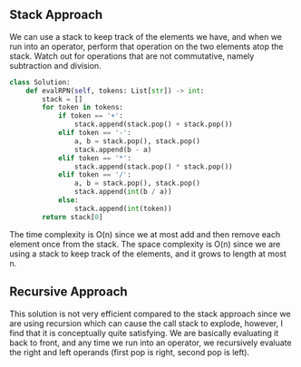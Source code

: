 ## Stack Approach
We can use a stack to keep track of the elements we have, and when we run into an operator, perform that operation on the two elements atop the stack. Watch out for operations that are not commutative, namely subtraction and division.
``` python
class Solution:
    def evalRPN(self, tokens: List[str]) -> int:
        stack = []
        for token in tokens:
            if token == '+':
                stack.append(stack.pop() + stack.pop())
            elif token == '-':
                a, b = stack.pop(), stack.pop()
                stack.append(b - a)
            elif token == '*':
                stack.append(stack.pop() * stack.pop())
            elif token == '/':
                a, b = stack.pop(), stack.pop()
                stack.append(int(b / a))
            else:
                stack.append(int(token))
        return stack[0]
```
The time complexity is O(n) since we at most add and then remove each element once from the stack. The space complexity is O(n) since we are using a stack to keep track of the elements, and it grows to length at most n.
## Recursive Approach
This solution is not very efficient compared to the stack approach since we are using recursion which can cause the call stack to explode, however, I find that it is conceptually quite satisfying. We are basically evaluating it back to front, and any time we run into an operator, we recursively evaluate the right and left operands (first pop is right, second pop is left).
``` python

```